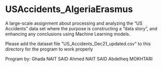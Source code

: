# USAccidents_AlgeriaErasmus
 A large-scale assignment about processing and analyzing the “US Accidents” data set where the purpose is constructing a “data story”, and enhancing any conclusions using Machine Learning models.

Please add the dataset file "US_Accidents_Dec21_updated.csv" to this directory
for the program to work properly

Program by:
Ghada NAIT SAID
Ahmed NAIT SAID
Abdelheq MOKHTARI
